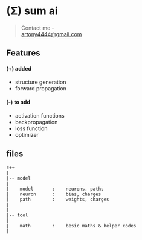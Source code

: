 # (Σ) sum ai
> Contact me -<br> [artony4444@gmail.com](mailto:artony4444@gmail.com)


##
## Features

#### (+) added
+ structure generation
+ forward propagation

  
#### (-) to add
- activation functions
- backpropagation
- loss function
- optimizer


##
## files
```
c++
|
|-- model
|
|    model       :    neurons, paths
|    neuron      :    bias, charges
|    path        :    weights, charges
|
|
|-- tool
|
|    math        :    besic maths & helper codes
|
```
